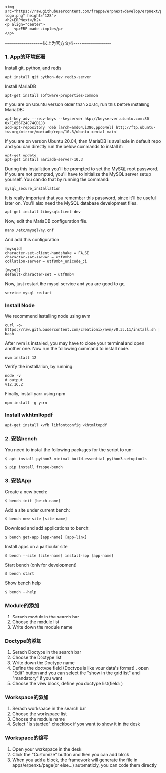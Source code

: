 
    <img src="https://raw.githubusercontent.com/frappe/erpnext/develop/erpnext/public/images/erpnext-logo.png" height="128">
    <h2>ERPNext</h2>
    <p align="center">
        <p>ERP made simple</p>
    </p>

-------------------以上为官方文档-------------------

### 1. App的环境部署
Install git, python, and redis

```
apt install git python-dev redis-server
```
Install MariaDB
```
apt-get install software-properties-common
```
If you are on Ubuntu version older than 20.04, run this before installing MariaDB:
```
apt-key adv --recv-keys --keyserver hkp://keyserver.ubuntu.com:80 0xF1656F24C74CD1D8
add-apt-repository 'deb [arch=amd64,i386,ppc64el] http://ftp.ubuntu-tw.org/mirror/mariadb/repo/10.3/ubuntu xenial main'
```
If you are on version Ubuntu 20.04, then MariaDB is available in default repo and you can directly run the below commands to install it:
```
apt-get update
apt-get install mariadb-server-10.3
```
During this installation you'll be prompted to set the MySQL root password. If you are not prompted, you'll have to initialize the MySQL server setup yourself. You can do that by running the command:
```
mysql_secure_installation
```
It is really important that you remember this password, since it'll be useful later on. You'll also need the MySQL database development files.
```
apt-get install libmysqlclient-dev
```
Now, edit the MariaDB configuration file.
```
nano /etc/mysql/my.cnf
```
And add this configuration
```
[mysqld]
character-set-client-handshake = FALSE
character-set-server = utf8mb4
collation-server = utf8mb4_unicode_ci

[mysql]
default-character-set = utf8mb4
```
Now, just restart the mysql service and you are good to go.
```
service mysql restart
```
###  Install Node
We recommend installing node using nvm
```
curl -o- https://raw.githubusercontent.com/creationix/nvm/v0.33.11/install.sh | bash
```
After nvm is installed, you may have to close your terminal and open another one. Now run the following command to install node.
```
nvm install 12
```
Verify the installation, by running:
```
node -v
# output
v12.16.2
```
Finally, install yarn using npm
```
npm install -g yarn
```
###  Install wkhtmltopdf
```
apt-get install xvfb libfontconfig wkhtmltopdf
```



### 2. 安装bench
You need to install the following packages for the script to run:
```
$ apt install python3-minimal build-essential python3-setuptools

```

```
$ pip install frappe-bench
```

### 3. 安装App
Create a new bench:

```
$ bench init [bench-name]
```
Add a site under current bench:
```
$ bench new-site [site-name]
```
Download and add applications to bench:
```
$ bench get-app [app-name] [app-link]
```
Install apps on a particular site
```
$ bench --site [site-name] install-app [app-name]
```
Start bench (only for development)
```
$ bench start
```
Show bench help:
```
$ bench --help
```

### Module的添加
1. Serach module in the search bar
2. Choose the module list
3. Write down the module name


### Doctype的添加
1. Serach Doctype in the search bar
2. Choose the Doctype list
3. Write down the Doctype name
4. Define the doctype field  (Doctype is like your data's format) , open "Edit" button and you can select the "show in the grid list" and "mandatory" if you want
5. Choose the view block, define you doctype list(field: <your fieldname>)

### Workspace的添加
1. Serach workspace in the search bar
2. Choose the workspace list
3. Choose the module name
4. Select "Is starded" checkbox if you want to show it in the desk

### Workspace的编写
1. Open your workspace in the desk
2. Click the "Customize" button and then you can add block
3. When you add a block, the framework will generate the file in apps/erpenxt/<your module name>/page(or else...) automaticly, you can code them directly


